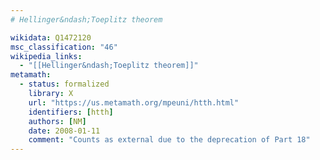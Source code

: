 ```yaml
---
# Hellinger&ndash;Toeplitz theorem

wikidata: Q1472120
msc_classification: "46"
wikipedia_links:
  - "[[Hellinger&ndash;Toeplitz theorem]]"
metamath:
  - status: formalized
    library: X
    url: "https://us.metamath.org/mpeuni/htth.html"
    identifiers: [htth]
    authors: [NM]
    date: 2008-01-11
    comment: "Counts as external due to the deprecation of Part 18"
---
```

